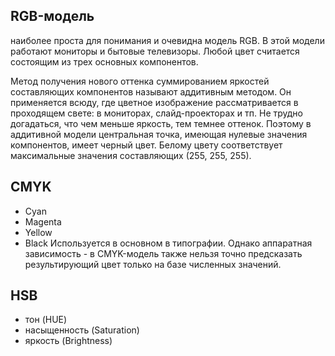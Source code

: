 ## RGB-модель
наиболее проста для понимания и очевидна модель RGB. В этой модели работают мониторы и бытовые телевизоры. Любой цвет считается состоящим из трех основных компонентов. 

Метод получения нового оттенка суммированием яркостей составляющих компонентов называют аддитивным методом. Он применяется всюду, где цветное изображение рассматривается в проходящем свете: в мониторах, слайд-проекторах и тп. Не трудно догадаться, что чем меньше яркость, тем темнее оттенок. Поэтому в аддитивной модели центральная точка, имеющая нулевые значения компонентов, имеет черный цвет. Белому цвету соответствует максимальные значения составляющих (255, 255, 255).

## CMYK
- Cyan 
- Magenta
- Yellow
- Black
Используется в основном в типографии. Однако аппаратная зависимость - в CMYK-модель также нельзя точно предсказать результирующий цвет только на базе численных значений.

## HSB
- тон (HUE)
- насыщенность (Saturation)
- яркость (Brightness)
